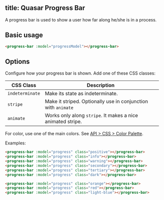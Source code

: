 title: Quasar Progress Bar
---
A progress bar is used to show a user how far along he/she is in a process.

<input type="hidden" data-fullpage-demo="progress-bar">

## Basic usage
``` html
<progress-bar :model="progressModel"></progress-bar>
```

## Options
Configure how your progress bar is shown. Add one of these CSS classes:

| CSS Class | Description |
| --- | --- |
| `indeterminate` | Make its state as indeterminate. |
| `stripe` | Make it striped. Optionally use in conjunction with `animate` |
| `animate` | Works only along `stripe`. It makes a nice animated stripe. |

For color, use one of the main colors. See [API &gt; CSS &gt; Color Palette](/api/css-color-palette.html).

Examples:
``` html
<progress-bar :model="progress" class="positive"></progress-bar>
<progress-bar :model="progress" class="info"></progress-bar>
<progress-bar :model="progress" class="warning"></progress-bar>
<progress-bar :model="progress" class="secondary"></progress-bar>
<progress-bar :model="progress" class="tertiary"></progress-bar>
<progress-bar :model="progress" class="dark"></progress-bar>

<progress-bar :model="progress" class="orange"></progress-bar>
<progress-bar :model="progress" class="red"></progress-bar>
<progress-bar :model="progress" class="light-blue"></progress-bar>
```
